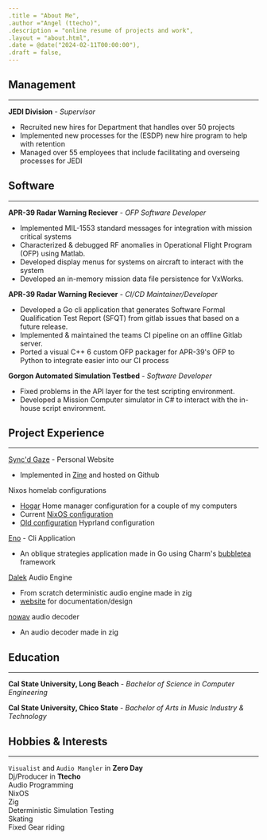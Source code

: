 ```yaml
---
.title = "About Me",
.author ="Angel (ttecho)",
.description = "online resume of projects and work",
.layout = "about.html",
.date = @date("2024-02-11T00:00:00"),
.draft = false,
---
```


Management
----------
---

**JEDI Division** - *Supervisor*
- Recruited new hires for Department that handles over 50 projects
- Implemented new processes for the (ESDP) new hire program to help with retention
- Managed over 55 employees that include facilitating and overseing processes for JEDI

Software
--------
---

**APR-39 Radar Warning Reciever** - *OFP Software Developer*
- Implemented MIL-1553 standard messages for integration with mission critical systems
- Characterized & debugged RF anomalies in Operational Flight Program (OFP) using Matlab.
- Developed display menus for systems on aircraft to interact with the system
- Developed an in-memory mission data file persistence for VxWorks.

**APR-39 Radar Warning Reciever** - *CI/CD Maintainer/Developer*
- Developed a Go cli application that generates Software Formal Qualification Test Report (SFQT) from gitlab issues that based on a future release.
- Implemented & maintained the teams CI pipeline on an offline Gitlab server.
- Ported a visual C++ 6 custom OFP packager for APR-39's OFP to Python to integrate easier into our CI process

**Gorgon Automated Simulation Testbed** - *Software Developer*
- Fixed problems in the API layer for the test scripting environment.
- Developed a Mission Computer simulator in C# to interact with the in-house script environment.

Project Experience
------------------
--- 
[Sync'd Gaze](https://github.com/furioncycle/furioncycle.github.io) - Personal Website
- Implemented in [Zine](https://github.com/kristoff-it/zine) and hosted on Github

Nixos homelab configurations
 - [Hogar](https://github.com/furioncycle/hogar) Home manager configuration for a couple of my computers
 - Current [NixOS configuration](https://github.com/furioncycle/flaked) 
 - [Old configuration](https://github.com/furioncycle/nixos-config) Hyprland configuration 

[Eno](https://github.com/furioncycle/eno) - Cli Application
- An oblique strategies application made in Go using Charm's [bubbletea](https://github.com/charmbracelet/bubbletea) framework

[Dalek](https://github.com/furioncycle/dalek/) Audio Engine  
- From scratch deterministic audio engine made in zig  
- [website](https://furioncycle.github.io/dalek) for documentation/design

[nowav](https://github.com/furioncycle/nowav) audio decoder  
- An audio decoder made in zig

Education
---------
---

**Cal State University, Long Beach** - *Bachelor of Science in Computer Engineering*

**Cal State University, Chico State**  - *Bachelor of Arts in Music Industry & Technology*

Hobbies & Interests
-------------------
---
`Visualist` and  `Audio Mangler` in **Zero Day**  
Dj/Producer in **Ttecho**  
Audio Programming  
NixOS  
Zig  
Deterministic Simulation Testing  
Skating  
Fixed Gear riding 
